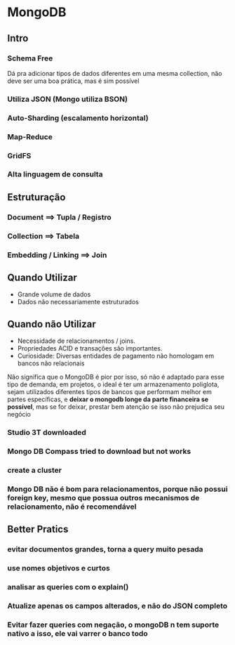 # MongoDB

## Intro

### Schema Free

Dá pra adicionar tipos de dados diferentes em uma mesma collection, não deve ser uma boa prática, mas é sim possível

### Utiliza JSON (Mongo utiliza BSON)

### Auto-Sharding (escalamento horizontal)

### Map-Reduce

### GridFS

### Alta linguagem de consulta

## Estruturação

### Document ==> Tupla / Registro

### Collection ==> Tabela

### Embedding / Linking ==> Join

## Quando Utilizar

- Grande volume de dados
- Dados não necessariamente estruturados

## Quando não Utilizar

- Necessidade de relacionamentos / joins.
- Propriedades ACID e transações são importantes.
- Curiosidade: Diversas entidades de pagamento não homologam em bancos não relacionais

Não significa que o MongoDB é pior por isso, só não é adaptado para esse tipo de demanda, em projetos, o ideal é ter um armazenamento poliglota, sejam utilizados diferentes tipos de bancos que performam melhor em partes específicas, e **deixar o mongodb longe da parte financeira se possível**, mas se for deixar, prestar bem atenção se isso não prejudica seu negócio

### Studio 3T downloaded 

### Mongo DB Compass tried to download but not works

### create a cluster

### Mongo DB não é bom para relacionamentos, porque não possui foreign key, mesmo que possua outros mecanismos de relacionamento, não é recomendável

## Better Pratics

### evitar documentos grandes, torna a query muito pesada

### use nomes objetivos e curtos

### analisar as queries com o explain()

### Atualize apenas os campos alterados, e não do JSON completo

### Evitar fazer queries com negação, o mongoDB n tem suporte nativo a isso, ele vai varrer o banco todo